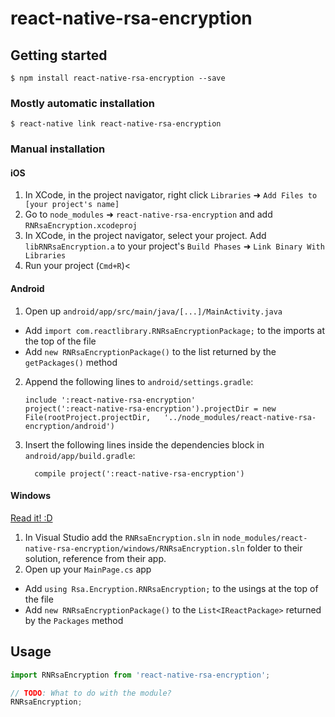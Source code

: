 
# react-native-rsa-encryption

## Getting started

`$ npm install react-native-rsa-encryption --save`

### Mostly automatic installation

`$ react-native link react-native-rsa-encryption`

### Manual installation


#### iOS

1. In XCode, in the project navigator, right click `Libraries` ➜ `Add Files to [your project's name]`
2. Go to `node_modules` ➜ `react-native-rsa-encryption` and add `RNRsaEncryption.xcodeproj`
3. In XCode, in the project navigator, select your project. Add `libRNRsaEncryption.a` to your project's `Build Phases` ➜ `Link Binary With Libraries`
4. Run your project (`Cmd+R`)<

#### Android

1. Open up `android/app/src/main/java/[...]/MainActivity.java`
  - Add `import com.reactlibrary.RNRsaEncryptionPackage;` to the imports at the top of the file
  - Add `new RNRsaEncryptionPackage()` to the list returned by the `getPackages()` method
2. Append the following lines to `android/settings.gradle`:
  	```
  	include ':react-native-rsa-encryption'
  	project(':react-native-rsa-encryption').projectDir = new File(rootProject.projectDir, 	'../node_modules/react-native-rsa-encryption/android')
  	```
3. Insert the following lines inside the dependencies block in `android/app/build.gradle`:
  	```
      compile project(':react-native-rsa-encryption')
  	```

#### Windows
[Read it! :D](https://github.com/ReactWindows/react-native)

1. In Visual Studio add the `RNRsaEncryption.sln` in `node_modules/react-native-rsa-encryption/windows/RNRsaEncryption.sln` folder to their solution, reference from their app.
2. Open up your `MainPage.cs` app
  - Add `using Rsa.Encryption.RNRsaEncryption;` to the usings at the top of the file
  - Add `new RNRsaEncryptionPackage()` to the `List<IReactPackage>` returned by the `Packages` method


## Usage
```javascript
import RNRsaEncryption from 'react-native-rsa-encryption';

// TODO: What to do with the module?
RNRsaEncryption;
```
  
